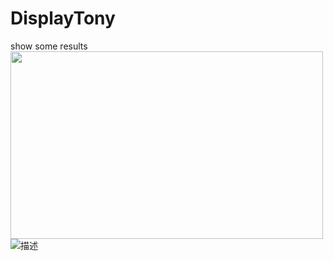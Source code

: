 # DisplayTony
show some results
<img src="./phone.gif" width="500" height="300">
![描述](./phone.gif)
